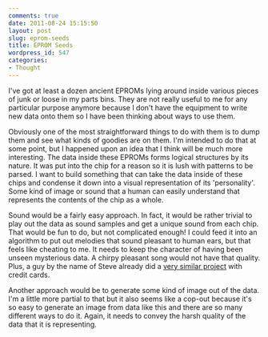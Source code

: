 ```yaml
---
comments: true
date: 2011-08-24 15:15:50
layout: post
slug: eprom-seeds
title: EPROM Seeds
wordpress_id: 547
categories:
- Thought
---
```


I've got at least a dozen ancient EPROMs lying around inside various pieces of junk or loose in my parts bins. They are not really useful to me for any particular purpose anymore because I don't have the equipment to write new data onto them so I have been thinking about ways to use them.

Obviously one of the most straightforward things to do with them is to dump them and see what kinds of goodies are on them. I'm intended to do that at some point, but I happened upon an idea that I think will be much more interesting. The data inside these EPROMs forms logical structures by its nature. It was put into the chip for a reason so it is lush with patterns to be parsed. I want to build something that can take the data inside of these chips and condense it down into a visual representation of its 'personality'. Some kind of image or sound that a human can easily understand that represents the contents of the chip as a whole.

Sound would be a fairly easy approach. In fact, it would be rather trivial to play out the data as sound samples and get a unique sound from each chip. That would be fun to do, but not complicated enough! I could feed it into an algorithm to put out melodies that sound pleasant to human ears, but that feels like cheating to me. It needs to keep the character of having been unseen mysterious data. A chirpy pleasant song would not have that quality. Plus, a guy by the name of Steve already did a [very similar project](http://www.bigmessowires.com/2011/05/06/mozarts-credit-card/) with credit cards.

Another approach would be to generate some kind of image out of the data. I'm a little more partial to that but it also seems like a cop-out because it's so easy to generate an image from data like this and there are so many different ways to do it. Again, it needs to convey the harsh quality of the data that it is representing.
